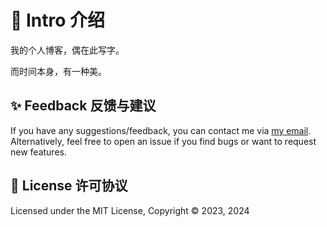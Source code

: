 # 🎏 Intro 介绍

我的个人博客，偶在此写字。

而时间本身，有一种美。

## ✨ Feedback 反馈与建议

If you have any suggestions/feedback, you can contact me via [my email](mailto:likun@msn.cn). Alternatively, feel free to open an issue if you find bugs or want to request new features.

## 📜 License 许可协议

Licensed under the MIT License, Copyright © 2023, 2024

